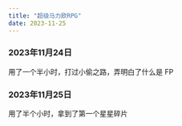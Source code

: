 ```yaml
---
title: "超级马力欧RPG"
date: 2023-11-25
---
```


### 2023年11月24日

用了一个半小时，打过小偷之路，弄明白了什么是 FP

### 2023年11月25日

用了半个小时，拿到了第一个星星碎片



